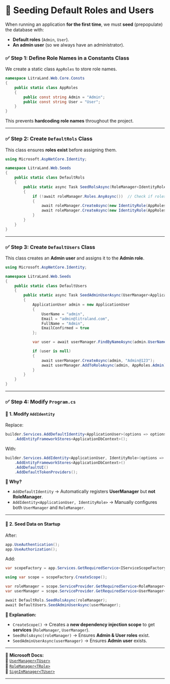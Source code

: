# 📌 **Seeding Default Roles and Users**
When running an application **for the first time**, we must **seed** (prepopulate) the database with:

- **Default roles** (`Admin`, `User`).
- **An admin user** (so we always have an administrator).

### ✅ **Step 1: Define Role Names in a Constants Class**
We create a static class `AppRoles` to store role names.

```csharp
namespace LitraLand.Web.Core.Consts
{
    public static class AppRoles
    {
        public const string Admin = "Admin";
        public const string User = "User";
    }
}
```
This prevents **hardcoding role names** throughout the project.

---

### ✅ **Step 2: Create `DefaultRols` Class**
This class ensures **roles exist** before assigning them.

```csharp
using Microsoft.AspNetCore.Identity;

namespace LitraLand.Web.Seeds
{
    public static class DefaultRols
    {
        public static async Task SeedRolsAsync(RoleManager<IdentityRole> roleManager)
        {
            if (!await roleManager.Roles.AnyAsync())  // Check if roles exist
            {
                await roleManager.CreateAsync(new IdentityRole(AppRoles.Admin));
                await roleManager.CreateAsync(new IdentityRole(AppRoles.User));
            }
        }
    }
}
```

---

### ✅ **Step 3: Create `DefaultUsers` Class**
This class creates an **Admin user** and assigns it to the **Admin role**.

```csharp
using Microsoft.AspNetCore.Identity;

namespace LitraLand.Web.Seeds
{
    public static class DefaultUsers
    {
        public static async Task SeedAdminUserAsync(UserManager<ApplicationUser> userManager)
        {
            ApplicationUser admin = new ApplicationUser
            {
                UserName = "admin",
                Email = "admin@litraland.com",
                FullName = "Admin",
                EmailConfirmed = true
            };

            var user = await userManager.FindByNameAsync(admin.UserName);

            if (user is null)
            {
                await userManager.CreateAsync(admin, "Admin@123");
                await userManager.AddToRoleAsync(admin, AppRoles.Admin);
            }
        }
    }
}
```

---

### ✅ **Step 4: Modify `Program.cs`**
#### 🔹 **1. Modify `AddIdentity`**
Replace:

```csharp
builder.Services.AddDefaultIdentity<ApplicationUser>(options => options.SignIn.RequireConfirmedAccount = true) 
    .AddEntityFrameworkStores<ApplicationDbContext>();
``` 

With:

```csharp
builder.Services.AddIdentity<ApplicationUser, IdentityRole>(options => options.SignIn.RequireConfirmedAccount = true)
    .AddEntityFrameworkStores<ApplicationDbContext>()
    .AddDefaultUI()
    .AddDefaultTokenProviders();
```

**🔹 Why?**
- `AddDefaultIdentity` → Automatically registers **UserManager** but **not RoleManager**.
- `AddIdentity<ApplicationUser, IdentityRole>` → Manually configures both `UserManager` and `RoleManager`.

---

#### 🔹 **2. Seed Data on Startup**
After:
```csharp
app.UseAuthentication();
app.UseAuthorization();
```
Add:
```csharp
var scopeFactory = app.Services.GetRequiredService<IServiceScopeFactory>();

using var scope = scopeFactory.CreateScope();

var roleManager = scope.ServiceProvider.GetRequiredService<RoleManager<IdentityRole>>();
var userManager = scope.ServiceProvider.GetRequiredService<UserManager<ApplicationUser>>();

await DefaultRols.SeedRolsAsync(roleManager);
await DefaultUsers.SeedAdminUserAsync(userManager);
```

**🔹 Explanation:**
- `CreateScope()` → Creates a **new dependency injection scope** to get **services** (`RoleManager`, `UserManager`).
- `SeedRolsAsync(roleManager)` → Ensures **Admin & User roles** exist.
- `SeedAdminUserAsync(userManager)` → Ensures **Admin user** exists.

---

📌 **Microsoft Docs:**  
🔹 [`UserManager<TUser>`](https://learn.microsoft.com/en-us/dotnet/api/microsoft.aspnetcore.identity.usermanager-1?view=aspnetcore-8.0)  
🔹 [`RoleManager<TRole>`](https://learn.microsoft.com/en-us/dotnet/api/microsoft.aspnetcore.identity.rolemanager-1?view=aspnetcore-8.0)  
🔹 [`SignInManager<TUser>`](https://learn.microsoft.com/en-us/dotnet/api/microsoft.aspnetcore.identity.signinmanager-1?view=aspnetcore-8.0)  

---

